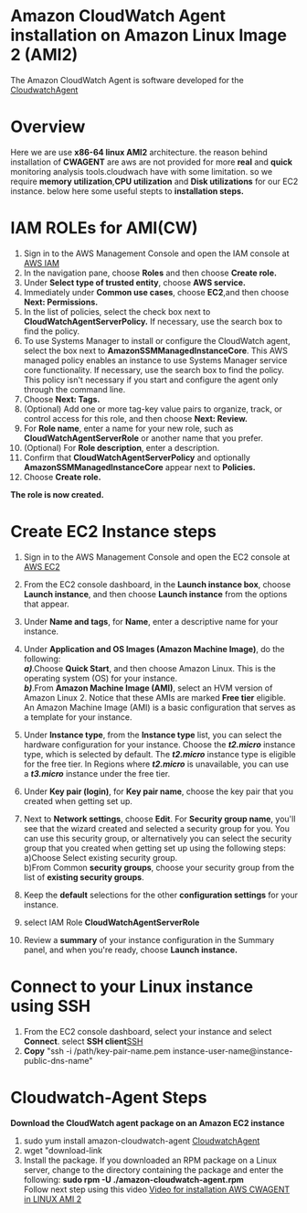 # Amazon CloudWatch Agent installation on Amazon Linux Image 2 (AMI2)
The Amazon CloudWatch Agent is software developed for the [CloudwatchAgent](https://docs.aws.amazon.com/AmazonCloudWatch/latest/monitoring/Install-CloudWatch-Agent.html)

# Overview
Here we are use **x86-64 linux AMI2** architecture. the reason behind installation of **CWAGENT** are aws are not provided for more **real** and **quick** monitoring analysis tools.cloudwach have with some limitation. so we require **memory utilization**,**CPU utilization** and **Disk utilizations** for our EC2 instance. below here some useful stepts to **installation steps.**

# IAM ROLEs for AMI(CW)
1. Sign in to the AWS Management Console and open the IAM console at [AWS IAM](https://console.aws.amazon.com/iam/)</br>
2. In the navigation pane, choose  **Roles** and then choose  **Create role.**</br>
3. Under **Select type of trusted entity**, choose **AWS service.**</br>
4. Immediately under **Common use cases**, choose **EC2**,and then choose **Next: Permissions.**</br>
5. In the list of policies, select the check box next to **CloudWatchAgentServerPolicy.** If necessary, use the search box to find the policy.
6. To use Systems Manager to install or configure the CloudWatch agent, select the box next to **AmazonSSMManagedInstanceCore**. This AWS managed policy enables an instance to use Systems Manager service core functionality. If necessary, use the search box to find the policy. This policy isn't necessary if you start and configure the agent only through the command line.</br>
7. Choose **Next: Tags.**</br>
8. (Optional) Add one or more tag-key value pairs to organize, track, or control access for this role, and then choose **Next: Review.**</br>
9. For **Role name**, enter a name for your new role, such as **CloudWatchAgentServerRole** or another name that you prefer.</br>
10. (Optional) For **Role description**, enter a description.</br>
11. Confirm that **CloudWatchAgentServerPolicy** and optionally **AmazonSSMManagedInstanceCore** appear next to **Policies.**</br>
12. Choose **Create role.**

**The role is now created.**

# Create EC2 Instance steps

1. Sign in to the AWS Management Console and open the EC2 console at [AWS EC2](https://console.aws.amazon.com/ec2/)</br>
2. From the EC2 console dashboard, in the **Launch instance box**, choose **Launch instance**, and then choose **Launch instance** from the options that appear.</br>
3. Under **Name and tags**, for **Name**, enter a descriptive name for your instance.</br>
4. Under **Application and OS Images (Amazon Machine Image)**, do the following:</br>
  ***a)***.Choose **Quick Start**, and then choose Amazon Linux. This is the operating system (OS) for your instance.</br>
 ***b)***.From **Amazon Machine Image (AMI)**, select an HVM version of Amazon Linux 2. Notice that these AMIs are marked **Free tier** eligible. </br>An Amazon Machine Image (AMI) is a basic configuration that serves as a template for your instance.</br>
5. Under **Instance type**, from the **Instance type** list, you can select the hardware configuration for your instance. Choose the ***t2.micro*** instance</br> type, which is selected by default. The ***t2.micro*** instance type is eligible for the free tier. In Regions where ***t2.micro*** is unavailable, you can use</br> a ***t3.micro*** instance under the free tier.</br>
6. Under **Key pair (login)**, for **Key pair name**, choose the key pair that you created when getting set up.</br>
7. Next to **Network settings**, choose **Edit**. For **Security group name**, you'll see that the wizard created and selected a security group for you. You can use this security group, or alternatively you can select the security group that you created when getting set up using the following steps:</br>
<ln>a)Choose Select existing security group.</ln></br>
<ln>b)From Common **security groups**, choose your security group from the list of **existing security groups**.</ln>
    
8. Keep the **default** selections for the other **configuration settings** for your instance.</br>
9. select IAM Role **CloudWatchAgentServerRole**</br>
10. Review a **summary** of your instance configuration in the Summary panel, and when you're ready, choose **Launch instance.**


# Connect to your Linux instance using SSH

1. From the EC2 console dashboard, select your instance and select **Connect**. select **SSH client**[SSH](https://docs.aws.amazon.com/AWSEC2/latest/UserGuide/AccessingInstancesLinux.html)</br>
2. **Copy** "ssh -i /path/key-pair-name.pem instance-user-name@instance-public-dns-name"

# Cloudwatch-Agent Steps
**Download the CloudWatch agent package on an Amazon EC2 instance**
1. sudo yum install amazon-cloudwatch-agent [CloudwatchAgent](https://docs.aws.amazon.com/AmazonCloudWatch/latest/monitoring/download-cloudwatch-agent-commandline.html#download-CloudWatch-Agent-on-EC2-Instance-commandline-first)
2. wget "download-link</br>
3. Install the package. If you downloaded an RPM package on a Linux server, change to the directory containing the package and enter the following: 
**sudo rpm -U ./amazon-cloudwatch-agent.rpm**</br>
Follow next step using this video [Video for installation AWS CWAGENT in LINUX AMI 2](https://youtu.be/vX6OvYDWOZQ)
